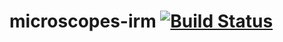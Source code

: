 # microscopes-irm [![Build Status](https://magnum.travis-ci.com/datamicroscopes/irm.svg?token=vAx3hGEdmPG3ovJq2Zv6&branch=master)](https://magnum.travis-ci.com/datamicroscopes/irm)

